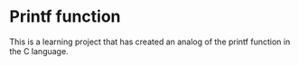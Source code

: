 # Printf function

This is a learning project that has created an analog of the printf function in the C language.
